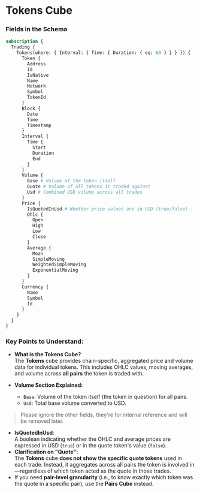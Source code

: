 # Tokens Cube

### Fields in the Schema

```graphql
subscription {
  Trading {
    Tokens(where: { Interval: { Time: { Duration: { eq: 60 } } } }) {
      Token {
        Address
        Id
        IsNative
        Name
        Network
        Symbol
        TokenId
      }
      Block {
        Date
        Time
        Timestamp
      }
      Interval {
        Time {
          Start
          Duration
          End
        }
      }
      Volume {
        Base # Volume of the token itself
        Quote # Volume of all tokens it traded against
        Usd # Combined USD volume across all trades
      }
      Price {
        IsQuotedInUsd # Whether price values are in USD (true/false)
        Ohlc {
          Open
          High
          Low
          Close
        }
        Average {
          Mean
          SimpleMoving
          WeightedSimpleMoving
          ExponentialMoving
        }
      }
      Currency {
        Name
        Symbol
        Id
      }
    }
  }
}
```

### Key Points to Understand:

- **What is the Tokens Cube?**  
  The **Tokens** cube provides chain-specific, aggregated price and volume data for individual tokens. This includes OHLC values, moving averages, and volume across **all pairs** the token is traded with.
- **Volume Section Explained:**

  - `Base`: Volume of the token itself (the token in question) for all pairs.
  - `Usd`: Total base volume converted to USD.

> Please ignore the other fields, they're for internal reference and will be removed later.

- **IsQuotedInUsd**:  
  A boolean indicating whether the OHLC and average prices are expressed in USD (`true`) or in the quote token's value (`false`).
- **Clarification on "Quote":**  
  The **Tokens** cube **does not show the specific quote tokens** used in each trade. Instead, it aggregates across all pairs the token is involved in—regardless of which token acted as the quote in those trades.
- If you need **pair-level granularity** (i.e., to know exactly which token was the quote in a specific pair), use the **Pairs Cube** instead.
